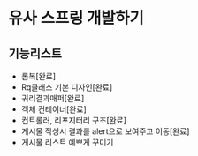 # 유사 스프링 개발하기

## 기능리스트
- 롬복[완료]
- Rq클래스 기본 디자인[완료]
- 궈리결과매퍼[완료]
- 객체 컨테이너[완료]
- 컨트롤러, 리포지터리 구조[완료]
- 게시물 작성시 결과를 alert으로 보여주고 이동[완료]
- 게시물 리스트 예쁘게 꾸미기